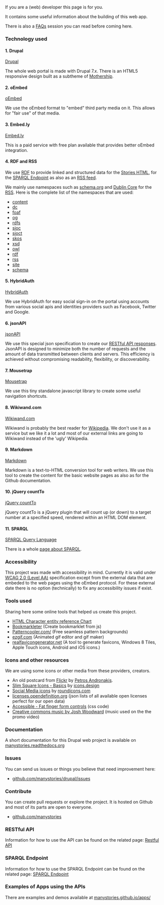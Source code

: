 If you are a (web) developer this page is for you.

It contains some useful information about the building of this web app.

There is also a [FAQs](faqs) session you can read before coming here.

### Technology used

#### 1. Drupal
[Drupal](https://www.drupal.org)

The whole web portal is made with Drupal 7.x. There is an HTML5 responsive design built as a subtheme of [Mothership](https://www.drupal.org/project/mothership).

#### 2. oEmbed
[oEmbed](http://oembed.com/)

We use the oEmbed format to "embed" third party media on it. This allows for "fair use" of that media.

#### 3. Embed.ly
[Embed.ly](http://embed.ly/)

This is a paid service with free plan available that provides better oEmbed integration.

#### 4. RDF and RSS

We use [RDF](http://www.w3.org/RDF/) to provide linked and structured data for the [Stories HTML](http://manystoriesoneheart.gr/stories), for the [SPARQL Endpoint](sparql) as also as an [RSS feed](http://manystoriesoneheart.gr/rss).

We mainly use namespaces such as [schema.org](http://lov.okfn.org/dataset/lov/vocabs/schema) and [Dublin Core](http://dublincore.org/) for the [RSS](https://www.wikiwand.com/en/RSS). Here is the complete list of the namespaces that are used:

- [content](http://purl.org/rss/1.0/modules/content/)
- [dc](http://purl.org/dc/terms/)
- [foaf](http://xmlns.com/foaf/0.1/)
- [og](http://ogp.me/ns#)
- [rdfs](http://www.w3.org/2000/01/rdf-schema#)
- [sioc](http://rdfs.org/sioc/ns#)
- [sioct](http://rdfs.org/sioc/types#)
- [skos](http://www.w3.org/2004/02/skos/core#)
- [xsd](http://www.w3.org/2001/XMLSchema#)
- [owl](http://www.w3.org/2002/07/owl#)
- [rdf](http://www.w3.org/1999/02/22-rdf-syntax-ns#)
- [rss](http://purl.org/rss/1.0/)
- [site](http://manystoriesoneheart.gr/ns#)
- [schema](https://schema.org/)


#### 5. HybridAuth
[HybridAuth](https://github.com/hybridauth/hybridauth)

We use HybridAuth for easy social sign-in on the portal using accounts from various social apis and identities providers such as Facebook, Twitter and Google.

#### 6. jsonAPI
[jsonAPI](http://jsonapi.org/)

We use this special json specification to create our [RESTful API responses](restapi). JsonAPI is designed to minimize both the number of requests and the amount of data transmitted between clients and servers. This efficiency is achieved without compromising readability, flexibility, or discoverability.

#### 7. Mousetrap
[Mousetrap](https://craig.is/killing/mice)

We use this tiny standalone javascript library to create some useful navigation shortcuts.

#### 8. Wikiwand.com
[Wikiwand.com](https://www.wikiwand.com)

Wikiwand is probably the best reader for [Wikipedia](https://www.wikipedia.org/). We don't use it as a service but we like it a lot and most of our external links are going to Wikiwand instead of the 'ugly' Wikipedia.

#### 9. Markdown
[Markdown](https://daringfireball.net/projects/markdown/)

Markdown is a text-to-HTML conversion tool for web writers. We use this tool to create the content for the basic website pages as also as for the Github documentation.

#### 10. jQuery countTo

[jQuery countTo](https://github.com/mhuggins/jquery-countTo)

jQuery countTo is a jQuery plugin that will count up (or down) to a target number at a specified speed, rendered within an HTML DOM element.

#### 11. SPARQL

[SPARQL Query Language](https://www.w3.org/TR/sparql11-query/)

There is a whole [page about SPARQL](sparql).


### Accessibility

This project was made with accessibility in mind.
Currently it is valid under [WCAG 2.0 (Level AA)](https://www.w3.org/WAI/WCAG20/quickref/) specification except from the external data that are embeded to the web pages using the oEmbed protocol. For these external date there is no option (technically) to fix any accessibility issues if exist.

### Tools used

Sharing here some online tools that helped us create this project.

- [HTML Character entity reference Chart](http://dev.w3.org/html5/html-author/charref)
- [Bookmarkleter](http://chriszarate.github.io/bookmarkleter/) (Create bookmarklet from js)
- [Patterncooler.com/](http://patterncooler.com/) (Free seamless pattern backgrounds)
- [ezgif.com](http://ezgif.com/) (Animated gif editor and gif maker)
- [realfavicongenerator.net](http://realfavicongenerator.net/) (A tool to generate favicons, Windows 8 Tiles, Apple Touch icons, Android and iOS icons.)


### Icons and other resources

We are using some icons or other media from these providers, creators.

- An old postcard from [Flickr](https://www.flickr.com/photos/ptg1975/5343849352/in/album-72157625668274553/) by [Petros Andronakis](https://www.flickr.com/photos/ptg1975/).
- [Slim Square Icons - Basics](https://www.iconfinder.com/iconsets/slim-square-icons-basics) by [icons.design](http://icons.design/)
- [Social Media icons](https://www.iconfinder.com/iconsets/social-media-2026) by [roundicons.com](http://www.roundicons.com/)
- [licenses.opendefinition.org](http://licenses.opendefinition.org/) (json lists of all available open licenses perfect for our open data)
- [Accessible - Fat finger form controls](http://codepen.io/ipetepete/pen/ulqGe) (css code)
- [Creative commons music by Josh Woodward](http://www.joshwoodward.com/) (music used on the the promo video)

### Documentation

A short documentation for this Drupal web project is available on [manystories.readthedocs.org](http://manystories.readthedocs.org)

### Issues

You can send us issues or things you believe that need improvement here:

- [github.com/manystories/drupal/issues](https://github.com/manystories/drupal/issues)

### Contribute

You can create pull requests or explore the project. It is hosted on Github and most of its parts are open to everyone.

- [github.com/manystories](https://github.com/manystories/)

### RESTful API

Information for how to use the API can be found on the related page: [Restful API](restfulapi)

### SPARQL Endpoint

Information for how to use the SPARQL Endpoint can be found on the related page: [SPARQL Endpoint](sparql)

### Examples of Apps using the APIs

There are examples and demos available at [manystories.github.io/apps/](http://manystories.github.io/apps/)
